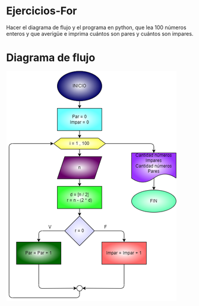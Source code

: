 # Ejercicios-For
Hacer el diagrama de flujo y el programa en python, que lea 100 números enteros y que averigüe e imprima cuántos son pares y cuántos son impares.

# Diagrama de flujo

![Diagrama de flujo](diagrama-pares-e-impares.png "Diagrama de flujo")